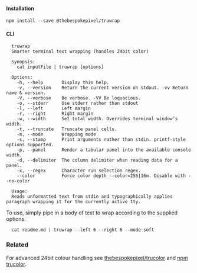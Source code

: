 #### Installation

```shell
npm install --save @thebespokepixel/truwrap
```

#### CLI

```text
  truwrap
  Smarter terminal text wrapping (handles 24bit color)

  Synopsis:
    cat inputFile | truwrap [options]

  Options:
    -h, --help       Display this help.
    -v, --version    Return the current version on stdout. -vv Return name & version.
    -V, --verbose    Be verbose. -VV Be loquacious.
    -o, --stderr     Use stderr rather than stdout
    -l, --left       Left margin
    -r, --right      Right margin
    -w, --width      Set total width. Overrides terminal window’s width.
    -t, --truncate   Truncate panel cells.
    -m, --mode       Wrapping mode
    -s, --stamp      Print arguments rather than stdin. printf-style options supported.
    -p, --panel      Render a tabular panel into the available console width.
    -d, --delimiter  The column delimiter when reading data for a panel.
    -x, --regex      Character run selection regex.
    --color          Force color depth --color=256|16m. Disable with --no-color

  Usage:
  Reads unformatted text from stdin and typographically applies paragraph wrapping it for the currently active tty.
```

To use, simply pipe in a body of text to wrap according to the supplied options.

```shell
  cat readme.md | truwrap --left 6 --right 6 --mode soft
```

### Related

For advanced 24bit colour handling see [thebespokepixel/trucolor](https://github.com/thebespokepixel/trucolor) and [npm trucolor](https://www.npmjs.com/package/trucolor).
